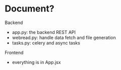 # Document?
Backend
- app.py: the backend REST API
- webread.py: handle data fetch and file generation
- tasks.py: celery and async tasks

Frontend
- everything is in App.jsx
